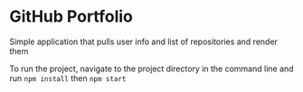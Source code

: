 # GitHub Portfolio
Simple application that pulls user info and list of repositories and render them

To run the project, navigate to the project directory in the command line and run
`npm install` then `npm start`